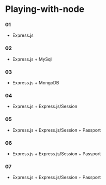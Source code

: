 # Playing-with-node

### 01
- Express.js

### 02
- Express.js + MySql

### 03
- Express.js + MongoDB

### 04 
- Express.js + Express.js/Session

### 05
- Express.js + Express.js/Session + Passport

### 06
- Express.js + Express.js/Session + Passport

### 07
- Express.js + Express.js/Session + Passport
